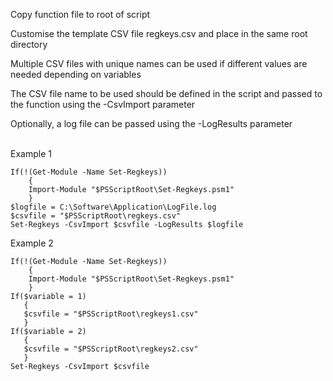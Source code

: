 Copy function file to root of script

Customise the template CSV file regkeys.csv and place in the same root directory

Multiple CSV files with unique names can be used if different values are needed depending on variables

The CSV file name to be used should be defined in the script and passed to the function using the -CsvImport parameter

Optionally, a log file can be passed using the -LogResults parameter

<br>
Example 1

    If(!(Get-Module -Name Set-Regkeys))
        {
        Import-Module "$PSScriptRoot\Set-Regkeys.psm1"
        }
    $logfile = C:\Software\Application\LogFile.log
    $csvfile = "$PSScriptRoot\regkeys.csv"
    Set-Regkeys -CsvImport $csvfile -LogResults $logfile


Example 2

    If(!(Get-Module -Name Set-Regkeys))
        {
        Import-Module "$PSScriptRoot\Set-Regkeys.psm1"
        }
    If($variable = 1)
       {
       $csvfile = "$PSScriptRoot\regkeys1.csv"
       }
    If($variable = 2)
       {
       $csvfile = "$PSScriptRoot\regkeys2.csv"
       }
    Set-Regkeys -CsvImport $csvfile
